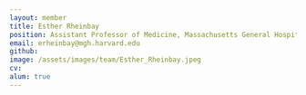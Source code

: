 ```yaml
---
layout: member
title: Esther Rheinbay
position: Assistant Professor of Medicine, Massachusetts General Hospital Cancer Center and Harvard Medical School
email: erheinbay@mgh.harvard.edu
github: 
image: /assets/images/team/Esther_Rheinbay.jpeg
cv:
alum: true
---
```


